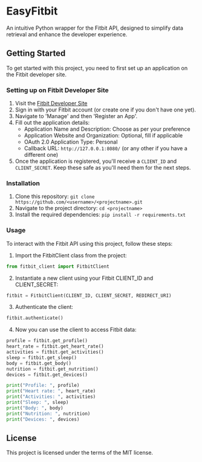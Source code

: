 # EasyFitbit
An intuitive Python wrapper for the Fitbit API, designed to simplify data retrieval and enhance the developer experience.

## Getting Started
To get started with this project, you need to first set up an application on the Fitbit developer site.

### Setting up on Fitbit Developer Site

1. Visit the [Fitbit Developer Site](https://dev.fitbit.com/)
2. Sign in with your Fitbit account (or create one if you don't have one yet).
3. Navigate to 'Manage' and then 'Register an App'.
4. Fill out the application details:
    - Application Name and Description: Choose as per your preference
    - Application Website and Organization: Optional, fill if applicable
    - OAuth 2.0 Application Type: Personal
    - Callback URL: `http://127.0.0.1:8080/` (or any other if you have a different one)
5. Once the application is registered, you'll receive a `CLIENT_ID` and `CLIENT_SECRET`. Keep these safe as you'll need them for the next steps.

### Installation

1. Clone this repository: `git clone https://github.com/<username>/<projectname>.git`
2. Navigate to the project directory: `cd <projectname>`
3. Install the required dependencies: `pip install -r requirements.txt`

### Usage

To interact with the Fitbit API using this project, follow these steps:

1. Import the FitbitClient class from the project: 
```python
from fitbit_client import FitbitClient
```

2. Instantiate a new client using your Fitbit CLIENT_ID and CLIENT_SECRET:
```python
fitbit = FitbitClient(CLIENT_ID, CLIENT_SECRET, REDIRECT_URI)
```

3. Authenticate the client:
```python
fitbit.authenticate()
```

4. Now you can use the client to access Fitbit data:
```python
profile = fitbit.get_profile()
heart_rate = fitbit.get_heart_rate()
activities = fitbit.get_activities()
sleep = fitbit.get_sleep()
body = fitbit.get_body()
nutrition = fitbit.get_nutrition()
devices = fitbit.get_devices()

print("Profile: ", profile)
print("Heart rate: ", heart_rate)
print("Activities: ", activities)
print("Sleep: ", sleep)
print("Body: ", body)
print("Nutrition: ", nutrition)
print("Devices: ", devices)
```

## License
This project is licensed under the terms of the MIT license.

